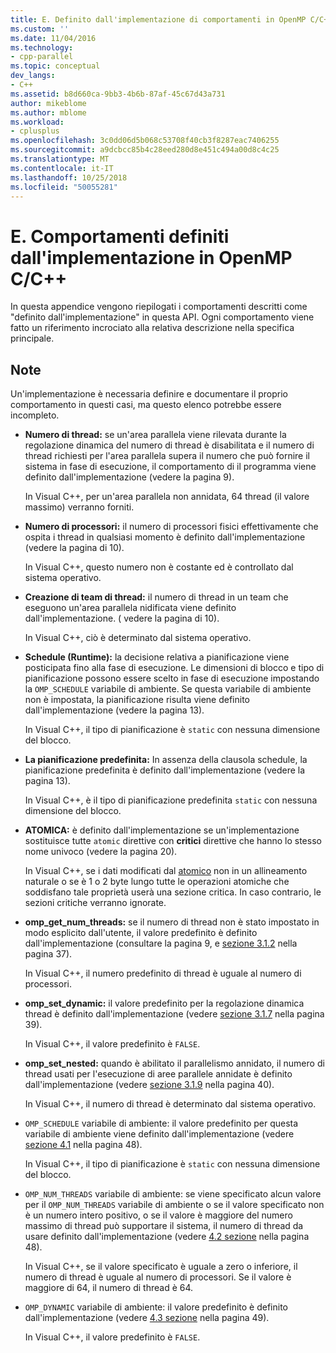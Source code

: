 ```yaml
---
title: E. Definito dall'implementazione di comportamenti in OpenMP C/C++ | Microsoft Docs
ms.custom: ''
ms.date: 11/04/2016
ms.technology:
- cpp-parallel
ms.topic: conceptual
dev_langs:
- C++
ms.assetid: b8d660ca-9bb3-4b6b-87af-45c67d43a731
author: mikeblome
ms.author: mblome
ms.workload:
- cplusplus
ms.openlocfilehash: 3c0dd06d5b068c53708f40cb3f8287eac7406255
ms.sourcegitcommit: a9dcbcc85b4c28eed280d8e451c494a00d8c4c25
ms.translationtype: MT
ms.contentlocale: it-IT
ms.lasthandoff: 10/25/2018
ms.locfileid: "50055281"
---
```

# <a name="e-implementation-defined-behaviors-in-openmp-cc"></a>E. Comportamenti definiti dall'implementazione in OpenMP C/C++

In questa appendice vengono riepilogati i comportamenti descritti come "definito dall'implementazione" in questa API.  Ogni comportamento viene fatto un riferimento incrociato alla relativa descrizione nella specifica principale.

## <a name="remarks"></a>Note

Un'implementazione è necessaria definire e documentare il proprio comportamento in questi casi, ma questo elenco potrebbe essere incompleto.

- **Numero di thread:** se un'area parallela viene rilevata durante la regolazione dinamica del numero di thread è disabilitata e il numero di thread richiesti per l'area parallela supera il numero che può fornire il sistema in fase di esecuzione, il comportamento di il programma viene definito dall'implementazione (vedere la pagina 9).

   In Visual C++, per un'area parallela non annidata, 64 thread (il valore massimo) verranno forniti.

- **Numero di processori:** il numero di processori fisici effettivamente che ospita i thread in qualsiasi momento è definito dall'implementazione (vedere la pagina di 10).

   In Visual C++, questo numero non è costante ed è controllato dal sistema operativo.

- **Creazione di team di thread:** il numero di thread in un team che eseguono un'area parallela nidificata viene definito dall'implementazione. ( vedere la pagina di 10).

   In Visual C++, ciò è determinato dal sistema operativo.

- **Schedule (Runtime):** la decisione relativa a pianificazione viene posticipata fino alla fase di esecuzione. Le dimensioni di blocco e tipo di pianificazione possono essere scelto in fase di esecuzione impostando la `OMP_SCHEDULE` variabile di ambiente. Se questa variabile di ambiente non è impostata, la pianificazione risulta viene definito dall'implementazione (vedere la pagina 13).

   In Visual C++, il tipo di pianificazione è `static` con nessuna dimensione del blocco.

- **La pianificazione predefinita:** In assenza della clausola schedule, la pianificazione predefinita è definito dall'implementazione (vedere la pagina 13).

   In Visual C++, è il tipo di pianificazione predefinita `static` con nessuna dimensione del blocco.

- **ATOMICA:** è definito dall'implementazione se un'implementazione sostituisce tutte `atomic` direttive con **critici** direttive che hanno lo stesso nome univoco (vedere la pagina 20).

   In Visual C++, se i dati modificati dal [atomico](../../parallel/openmp/reference/atomic.md) non in un allineamento naturale o se è 1 o 2 byte lungo tutte le operazioni atomiche che soddisfano tale proprietà userà una sezione critica. In caso contrario, le sezioni critiche verranno ignorate.

- **omp_get_num_threads:** se il numero di thread non è stato impostato in modo esplicito dall'utente, il valore predefinito è definito dall'implementazione (consultare la pagina 9, e [sezione 3.1.2](../../parallel/openmp/3-1-2-omp-get-num-threads-function.md) nella pagina 37).

   In Visual C++, il numero predefinito di thread è uguale al numero di processori.

- **omp_set_dynamic:** il valore predefinito per la regolazione dinamica thread è definito dall'implementazione (vedere [sezione 3.1.7](../../parallel/openmp/3-1-7-omp-set-dynamic-function.md) nella pagina 39).

   In Visual C++, il valore predefinito è `FALSE`.

- **omp_set_nested:** quando è abilitato il parallelismo annidato, il numero di thread usati per l'esecuzione di aree parallele annidate è definito dall'implementazione (vedere [sezione 3.1.9](../../parallel/openmp/3-1-9-omp-set-nested-function.md) nella pagina 40).

   In Visual C++, il numero di thread è determinato dal sistema operativo.

- `OMP_SCHEDULE` variabile di ambiente: il valore predefinito per questa variabile di ambiente viene definito dall'implementazione (vedere [sezione 4.1](../../parallel/openmp/4-1-omp-schedule.md) nella pagina 48).

   In Visual C++, il tipo di pianificazione è `static` con nessuna dimensione del blocco.

- `OMP_NUM_THREADS` variabile di ambiente: se viene specificato alcun valore per il `OMP_NUM_THREADS` variabile di ambiente o se il valore specificato non è un numero intero positivo, o se il valore è maggiore del numero massimo di thread può supportare il sistema, il numero di thread da usare definito dall'implementazione (vedere [4.2 sezione](../../parallel/openmp/4-2-omp-num-threads.md) nella pagina 48).

   In Visual C++, se il valore specificato è uguale a zero o inferiore, il numero di thread è uguale al numero di processori.  Se il valore è maggiore di 64, il numero di thread è 64.

- `OMP_DYNAMIC` variabile di ambiente: il valore predefinito è definito dall'implementazione (vedere [4.3 sezione](../../parallel/openmp/4-3-omp-dynamic.md) nella pagina 49).

   In Visual C++, il valore predefinito è `FALSE`.